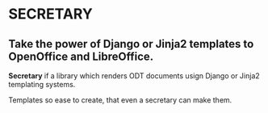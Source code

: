 # SECRETARY

## Take the power of Django or Jinja2 templates to OpenOffice and LibreOffice.


**Secretary** if a library which renders ODT documents usign Django or Jinja2 templating systems.  

Templates so ease to create, that even a secretary can make them.  
